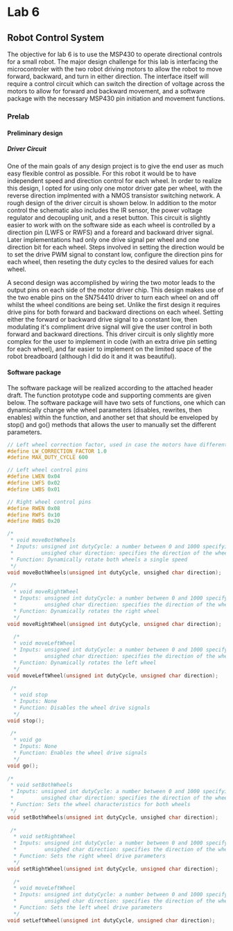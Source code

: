 # Lab 6
## Robot Control System

The objective for lab 6 is to use the MSP430 to operate directional controls for a small robot. The major design 
challenge for this lab is interfacing the microcontroler with the two robot driving motors to allow the robot to move
forward, backward, and turn in either direction. The interface itself will require a control circuit which can switch 
the direction of voltage across the motors to allow for forward and backward movement, and a software package with the 
necessary MSP430 pin initiation and movement functions.

### Prelab

#### Preliminary design

##### Driver Circuit

One of the main goals of any design project is to give the end user as much easy flexible control as possible. For this
robot it would be to have independent speed and direction control for each wheel. In order to realize this design, I 
opted for using only one motor driver gate per wheel, with the reverse direction implmented with a NMOS transistor 
switching network. A rough design of the driver circuit is shown below. In addition to the motor control the schematic
also includes the IR sensor, the power voltage regulator and decoupling unit, and a reset button. This circuit is 
slightly easier to work with on the software side as each wheel is controlled by a direction pin (LWFS or RWFS) and 
a foreard and backward driver signal. Later implementations had only one drive signal per wheel and one direction
bit for each wheel. Steps involved in setting the direction would be to set the drive PWM signal to constant low, 
configure the direction pins for each wheel, then reseting the duty cycles to the desired values for each wheel.

A second design was accomplished by wiring the two motor leads to the output pins on each side of the motor driver
chip. This design makes use of the two enable pins on the SN754410 driver to turn each wheel on and off whilst 
the wheel conditions are being set. Unlike the first design it requires drive pins for both forward and backward
directions on each wheel. Setting either the forward or backward drive signal to a constant low, then modulating 
it's compliment drive signal will give the user control in both forward and backward directions. This driver circuit 
is only slightly more complex for the user to implement in code (with an extra drive pin setting for each wheel), and 
far easier to implement on the limited space of the robot breadboard (although I did do it and it was beautiful). 


#### Software package

The software package will be realized according to the attached header draft. The function prototype code and
supporting comments are given below. The software package will have two sets of functions, one which can dynamically 
change whe wheel parameters (disables, rewrites, then enables) within the function, and another set that should be 
enveloped by stop() and go() methods that allows the user to manually set the different parameters.

```c
// Left wheel correction factor, used in case the motors have different speeds to the same signal 
#define LW_CORRECTION_FACTOR 1.0
#define MAX_DUTY_CYCLE 600

// Left wheel control pins
#define LWEN 0x04
#define LWFS 0x02
#define LWBS 0x01

// Right wheel control pins
#define RWEN 0x08
#define RWFS 0x10
#define RWBS 0x20

/*
 * void moveBothWheels
 * Inputs: unsigned int dutyCycle: a number between 0 and 1000 specifying the PWM duty cycle for the motors
 *         unsighed char direction: specifies the direction of the wheels
 * Function: Dynamically rotate both wheels a single speed
 */       
void moveBothWheels(unsigned int dutyCycle, unsighed char direction);
 
 /*
  * void moveRightWheel
  * Inputs: unsigned int dutyCycle: a number between 0 and 1000 specifying the PWM duty cycle for the motor
  *         unsighed char direction: specifies the direction of the wheel
  * Function: Dynamically rotates the right wheel
  */
void moveRightWheel(unsigned int dutyCycle, unsigned char direction);
  
  /*
  * void moveLeftWheel
  * Inputs: unsigned int dutyCycle: a number between 0 and 1000 specifying the PWM duty cycle for the motor
  *         unsighed char direction: specifies the direction of the wheel
  * Function: Dynamically rotates the left wheel
  */
void moveLeftWheel(unsigned int dutyCycle, unsigned char direction);
  
 /*
  * void stop
  * Inputs: None
  * Function: Disables the wheel drive signals
  */
void stop();
  
 /*
  * void go
  * Inputs: None
  * Function: Enables the wheel drive signals
  */
void go(); 
  
/*
 * void setBothWheels
 * Inputs: unsigned int dutyCycle: a number between 0 and 1000 specifying the PWM duty cycle for the motors
 *         unsighed char direction: specifies the direction of the wheels
 * Function: Sets the wheel characteristics for both wheels 
 */       
void setBothWheels(unsigned int dutyCycle, unsighed char direction);
 
 /*
  * void setRightWheel
  * Inputs: unsigned int dutyCycle: a number between 0 and 1000 specifying the PWM duty cycle for the motor
  *         unsighed char direction: specifies the direction of the wheel
  * Function: Sets the right wheel drive parameters
  */
void setRightWheel(unsigned int dutyCycle, unsigned char direction);
  
  /*
  * void moveLeftWheel
  * Inputs: unsigned int dutyCycle: a number between 0 and 1000 specifying the PWM duty cycle for the motor
  *         unsighed char direction: specifies the direction of the wheel
  * Function: Sets the left wheel drive parameters
  */
void setLeftWheel(unsigned int dutyCycle, unsigned char direction);
```

